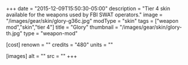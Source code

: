 +++
date = "2015-12-09T15:50:30-05:00"
description = "Tier 4 skin available for the weapons used by FBI SWAT operators."
image = "/images/gear/skin/glory-g36c.jpg"
modType = "skin"
tags = ["weapon mod","skin","tier 4"]
title = "Glory"
thumbnail = "/images/gear/skin/glory-th.jpg"
type = "weapon-mod"

[cost]
  renown = ""
  credits = "480"
  units = ""

[images]
  alt = ""
  src = ""
+++
